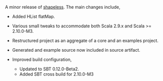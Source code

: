 A minor release of [shapeless](https://github.com/milessabin/shapeless).
The main changes include,

* Added HList flatMap.

* Various small tweaks to accommodate both Scala 2.9.x and Scala >= 2.10.0-M3.

* Restructured project as an aggregate of a core and an examples project.

* Generated and example source now included in source artifact.

* Improved build configuration,
    * Updated to SBT 0.12.0-Beta2.
    * Added SBT cross build for 2.10.0-M3
